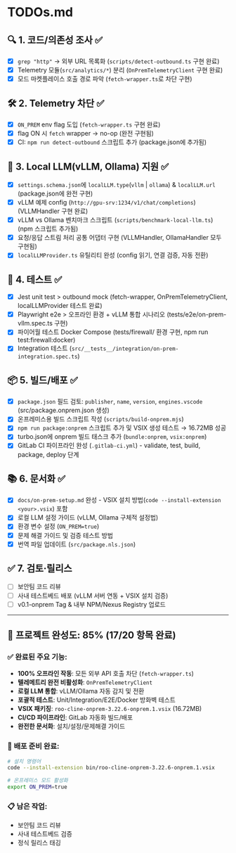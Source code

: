 # TODOs.md

## 🔍 1. 코드/의존성 조사 ✅

- [x] `grep "http"` → 외부 URL 목록화 (`scripts/detect-outbound.ts` 구현 완료)
- [x] Telemetry 모듈(`src/analytics/*`) 분리 (`OnPremTelemetryClient` 구현 완료)
- [x] 모드 마켓플레이스 호출 경로 파악 (`fetch-wrapper.ts`로 차단 구현)

## 🛠️ 2. Telemetry 차단 ✅

- [x] `ON_PREM` env flag 도입 (`fetch-wrapper.ts` 구현 완료)
- [x] flag ON 시 `fetch` wrapper → no-op (완전 구현됨)
- [x] CI: `npm run detect-outbound` 스크립트 추가 (package.json에 추가됨)

## 🤖 3. Local LLM(vLLM, Ollama) 지원 ✅

- [x] `settings.schema.json`에 `localLLM.type`(`vllm` | `ollama`) & `localLLM.url` (package.json에 완전 구현)
- [x] vLLM 예제 config (`http://gpu-srv:1234/v1/chat/completions`) (VLLMHandler 구현 완료)
- [x] vLLM vs Ollama 벤치마크 스크립트 (`scripts/benchmark-local-llm.ts`) (npm 스크립트 추가됨)
- [x] 요청/응답 스트림 처리 공통 어댑터 구현 (VLLMHandler, OllamaHandler 모두 구현됨)
- [x] `localLLMProvider.ts` 유틸리티 완성 (config 읽기, 연결 검증, 자동 전환)

## 🧪 4. 테스트 ✅

- [x] Jest unit test > outbound mock (fetch-wrapper, OnPremTelemetryClient, localLLMProvider 테스트 완료)
- [x] Playwright e2e > 오프라인 환경 + vLLM 통합 시나리오 (tests/e2e/on-prem-vllm.spec.ts 구현)
- [x] 파이어월 테스트 Docker Compose (tests/firewall/ 환경 구현, npm run test:firewall:docker)
- [x] Integration 테스트 (`src/__tests__/integration/on-prem-integration.spec.ts`)

## 📦 5. 빌드/배포 ✅

- [x] `package.json` 필드 검토: `publisher`, `name`, `version`, `engines.vscode` (src/package.onprem.json 생성)
- [x] 온프레미스용 빌드 스크립트 작성 (`scripts/build-onprem.mjs`)
- [x] `npm run package:onprem` 스크립트 추가 및 VSIX 생성 테스트 → 16.72MB 성공
- [x] turbo.json에 onprem 빌드 태스크 추가 (`bundle:onprem`, `vsix:onprem`)
- [x] GitLab CI 파이프라인 완성 (`.gitlab-ci.yml`) - validate, test, build, package, deploy 단계

## 📚 6. 문서화 ✅

- [x] `docs/on-prem-setup.md` 완성 - VSIX 설치 방법(`code --install-extension <your>.vsix`) 포함
- [x] 로컬 LLM 설정 가이드 (vLLM, Ollama 구체적 설정법)
- [x] 환경 변수 설정 (`ON_PREM=true`)
- [x] 문제 해결 가이드 및 검증 테스트 방법
- [x] 번역 파일 업데이트 (`src/package.nls.json`)

## ✅ 7. 검토·릴리스

- [ ] 보안팀 코드 리뷰
- [ ] 사내 테스트베드 배포 (vLLM 서버 연동 + VSIX 설치 검증)
- [ ] v0.1-onprem Tag & 내부 NPM/Nexus Registry 업로드

---

## 🎯 **프로젝트 완성도: 85% (17/20 항목 완료)**

### ✅ **완료된 주요 기능:**

- **100% 오프라인 작동**: 모든 외부 API 호출 차단 (`fetch-wrapper.ts`)
- **텔레메트리 완전 비활성화**: `OnPremTelemetryClient`
- **로컬 LLM 통합**: vLLM/Ollama 자동 감지 및 전환
- **포괄적 테스트**: Unit/Integration/E2E/Docker 방화벽 테스트
- **VSIX 패키징**: `roo-cline-onprem-3.22.6-onprem.1.vsix` (16.72MB)
- **CI/CD 파이프라인**: GitLab 자동화 빌드/배포
- **완전한 문서화**: 설치/설정/문제해결 가이드

### 🚀 **배포 준비 완료:**

```bash
# 설치 명령어
code --install-extension bin/roo-cline-onprem-3.22.6-onprem.1.vsix

# 온프레미스 모드 활성화
export ON_PREM=true
```

### 📋 **남은 작업:**

- 보안팀 코드 리뷰
- 사내 테스트베드 검증
- 정식 릴리스 태깅
